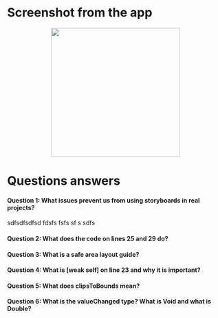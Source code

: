 # Screenshot from the app
<div align="center">
  <img src="https://github.com/flowykk/iOs-NIS/assets/71427624/a16b191d-c1b5-4268-9dc4-f9e6f046f9cb)" width="300"> 
</div>

# Questions answers
#### Question 1: What issues prevent us from using storyboards in real projects?
sdfsdfsdfsd fdsfs fsfs sf s sdfs 

#### Question 2: What does the code on lines 25 and 29 do?

#### Question 3: What is a safe area layout guide?

#### Question 4: What is [weak self] on line 23 and why it is important?

#### Question 5: What does clipsToBounds mean?

#### Question 6: What is the valueChanged type? What is Void and what is Double?

